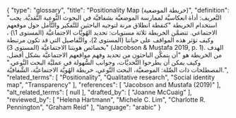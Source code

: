 {
    "type": "glossary",
    "title": "Positionality Map (خريطة الموضعية)",
    "definition": "التَّعريف: أداة انعكاسيَّة لممارسة الموضعيَّة بشفافيَّة في البحوث النُّوعية النَّقديَّة. يجب استخدام الخريطة \"كنقطة انطلاق مرنة لتوجيه الباحثين للتَّفكير والتَّأمل حول موقعهم الاجتماعي. تتضمَّن الخريطة ثلاثة مستويات: تحديد الهُويَّات الاجتماعيَّة (المستوى 1\\) ، وكيف تؤثر هذه المواقف على حياتنا (المستوى 2)، والتَّفاصيل التي قد تكون مرتبطة بخصائص هويتنا الاجتماعيَّة (المستوى 3)\" (Jacobson & Mustafa 2019, p. 1). الهدف من الخريطة هو \"أن يتمكَّن الباحثون من تحديد وفهم مواقعهم الاجتماعيَّة بشكل أفضل، وكيف يمكن أن يطرحوا التَّحديَّات، وجوانب السُّهولة في عمليَّة البحث النَّوعي.\" المصطلحات ذات الصِّلة: الموضعيَّة،  البحث النَّوعي، خريطة الهُويَّة الاجتماعيَّة،  الشَّفافيَّة.",
    "related_terms": [
        "Positionality",
        "Qualitative research",
        "Social identity map",
        "Transparency"
    ],
    "references": [
        "Jacobson and Mustafa (2019)"
    ],
    "alt_related_terms": [
        null
    ],
    "drafted_by": [
        "Joanne McCuaig"
    ],
    "reviewed_by": [
        "Helena Hartmann",
        "Michele C. Lim",
        "Charlotte R. Pennington",
        "Graham Reid"
    ],
    "language": "arabic"
}